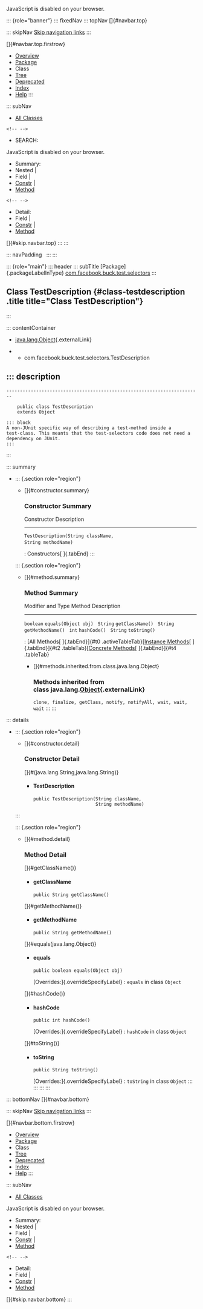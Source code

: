 <div>

JavaScript is disabled on your browser.

</div>

::: {role="banner"}
::: fixedNav
::: topNav
[]{#navbar.top}

::: skipNav
[Skip navigation links](#skip.navbar.top "Skip navigation links")
:::

[]{#navbar.top.firstrow}

-   [Overview](../../../../../index.html)
-   [Package](package-summary.html)
-   Class
-   [Tree](package-tree.html)
-   [Deprecated](../../../../../deprecated-list.html)
-   [Index](../../../../../index-all.html)
-   [Help](../../../../../help-doc.html)
:::

::: subNav
-   [All Classes](../../../../../allclasses.html)

```{=html}
<!-- -->
```
-   SEARCH:

<div>

<div>

JavaScript is disabled on your browser.

</div>

</div>

<div>

-   Summary: 
-   Nested \| 
-   Field \| 
-   [Constr](#constructor.summary) \| 
-   [Method](#method.summary)

```{=html}
<!-- -->
```
-   Detail: 
-   Field \| 
-   [Constr](#constructor.detail) \| 
-   [Method](#method.detail)

</div>

[]{#skip.navbar.top}
:::
:::

::: navPadding
 
:::
:::

::: {role="main"}
::: header
::: subTitle
[Package]{.packageLabelInType} [com.facebook.buck.test.selectors](package-summary.html)
:::

## Class TestDescription {#class-testdescription .title title="Class TestDescription"}
:::

::: contentContainer
-   [java.lang.Object](http://docs.oracle.com/javase/7/docs/api/java/lang/Object.html?is-external=true "class or interface in java.lang"){.externalLink}

-   -   com.facebook.buck.test.selectors.TestDescription

::: description
-   

    ------------------------------------------------------------------------

        public class TestDescription
        extends Object

    ::: block
    A non-JUnit specific way of describing a test-method inside a
    test-class. This meants that the test-selectors code does not need a
    dependency on JUnit.
    :::
:::

::: summary
-   ::: {.section role="region"}
    -   []{#constructor.summary}

        ### Constructor Summary

          Constructor                                                             Description
          ----------------------------------------------------------------------- -------------
          `TestDescription​(String className,                String methodName)`    

          : Constructors[ ]{.tabEnd}
    :::

    ::: {.section role="region"}
    -   []{#method.summary}

        ### Method Summary

          Modifier and Type   Method                 Description
          ------------------- ---------------------- -------------
          `boolean`           `equals​(Object obj)`    
          `String`            `getClassName()`        
          `String`            `getMethodName()`       
          `int`               `hashCode()`            
          `String`            `toString()`            

          : [All Methods[ ]{.tabEnd}]{#t0 .activeTableTab}[[Instance
          Methods](javascript:show(2);)[ ]{.tabEnd}]{#t2
          .tableTab}[[Concrete
          Methods](javascript:show(8);)[ ]{.tabEnd}]{#t4 .tableTab}

        -   []{#methods.inherited.from.class.java.lang.Object}

            ### Methods inherited from class java.lang.[Object](http://docs.oracle.com/javase/7/docs/api/java/lang/Object.html?is-external=true "class or interface in java.lang"){.externalLink}

            `clone, finalize, getClass, notify, notifyAll, wait, wait, wait`
    :::
:::

::: details
-   ::: {.section role="region"}
    -   []{#constructor.detail}

        ### Constructor Detail

        []{#<init>(java.lang.String,java.lang.String)}

        -   #### TestDescription

                public TestDescription​(String className,
                                       String methodName)
    :::

    ::: {.section role="region"}
    -   []{#method.detail}

        ### Method Detail

        []{#getClassName()}

        -   #### getClassName

            ``` methodSignature
            public String getClassName()
            ```

        []{#getMethodName()}

        -   #### getMethodName

            ``` methodSignature
            public String getMethodName()
            ```

        []{#equals(java.lang.Object)}

        -   #### equals

            ``` methodSignature
            public boolean equals​(Object obj)
            ```

            [Overrides:]{.overrideSpecifyLabel}
            :   `equals` in class `Object`

        []{#hashCode()}

        -   #### hashCode

            ``` methodSignature
            public int hashCode()
            ```

            [Overrides:]{.overrideSpecifyLabel}
            :   `hashCode` in class `Object`

        []{#toString()}

        -   #### toString

            ``` methodSignature
            public String toString()
            ```

            [Overrides:]{.overrideSpecifyLabel}
            :   `toString` in class `Object`
    :::
:::
:::
:::

::: bottomNav
[]{#navbar.bottom}

::: skipNav
[Skip navigation links](#skip.navbar.bottom "Skip navigation links")
:::

[]{#navbar.bottom.firstrow}

-   [Overview](../../../../../index.html)
-   [Package](package-summary.html)
-   Class
-   [Tree](package-tree.html)
-   [Deprecated](../../../../../deprecated-list.html)
-   [Index](../../../../../index-all.html)
-   [Help](../../../../../help-doc.html)
:::

::: subNav
-   [All Classes](../../../../../allclasses.html)

<div>

<div>

JavaScript is disabled on your browser.

</div>

</div>

<div>

-   Summary: 
-   Nested \| 
-   Field \| 
-   [Constr](#constructor.summary) \| 
-   [Method](#method.summary)

```{=html}
<!-- -->
```
-   Detail: 
-   Field \| 
-   [Constr](#constructor.detail) \| 
-   [Method](#method.detail)

</div>

[]{#skip.navbar.bottom}
:::
